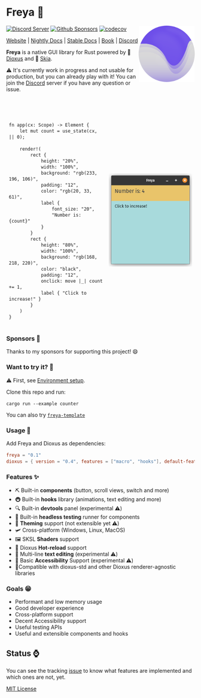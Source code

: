 # Freya 🦀

<a href="https://freyaui.dev/"><img align="right" src="logo.svg" alt="Freya logo" width="150"/></a>

[![Discord Server](https://img.shields.io/discord/1015005816094478347.svg?logo=discord&style=flat-square)](https://discord.gg/sYejxCdewG)
[![Github Sponsors](https://img.shields.io/github/sponsors/marc2332?style=social)](https://github.com/sponsors/marc2332)
[![codecov](https://codecov.io/github/marc2332/freya/branch/main/graph/badge.svg?token=APSGEC84B8)](https://codecov.io/github/marc2332/freya)

[Website](https://freyaui.dev) | [Nightly Docs](https://docs.freyaui.dev/freya) | [Stable Docs](https://docs.rs/freya/latest/freya) | [Book](https://book.freyaui.dev) | [Discord](https://discord.gg/sYejxCdewG)

**Freya** is a native GUI library for Rust powered by 🧬 [Dioxus](https://dioxuslabs.com) and 🎨 [Skia](https://skia.org/). 

⚠️ It's currently work in progress and not usable for production, but you can already play with it! You can join the [Discord](https://discord.gg/sYejxCdewG) server if you have any question or issue. 

<br/>
<br/>

<table>
<tr>
<td style="border:hidden;">

```rust, no_run
fn app(cx: Scope) -> Element {
    let mut count = use_state(cx, || 0);

    render!(
        rect {
            height: "20%",
            width: "100%",
            background: "rgb(233, 196, 106)",
            padding: "12",
            color: "rgb(20, 33, 61)",
            label { 
                font_size: "20", 
                "Number is: {count}"
            }
        }
        rect {
            height: "80%",
            width: "100%",
            background: "rgb(168, 218, 220)",
            color: "black",
            padding: "12",
            onclick: move |_| count += 1,
            label { "Click to increase!" }
        }
    )
}
```
</td>
<td style="border:hidden;">

![Freya](./demo.png)

</td>
</table>

### Sponsors 🤗

Thanks to my sponsors for supporting this project! 😄

<!-- sponsors --><!-- sponsors -->

### Want to try it? 🤔

⚠️ First, see [Environment setup](https://book.freyaui.dev/setup.html).

Clone this repo and run:

```shell
cargo run --example counter
```

You can also try [`freya-template`](https://github.com/marc2332/freya-template)

### Usage 📜
Add Freya and Dioxus as dependencies:

```toml
freya = "0.1"
dioxus = { version = "0.4", features = ["macro", "hooks"], default-features = false }
```

### Features ✨
- ⛏️ Built-in **components** (button, scroll views, switch and more) 
- 🚇 Built-in **hooks** library (animations, text editing and more)
- 🔍 Built-in **devtools** panel (experimental ⚠️)
- 🧰 Built-in **headless testing** runner for components
- 🎨 **Theming** support (not extensible yet ⚠️)
- 🛩️ Cross-platform (Windows, Linux, MacOS)
- 🖼️ SKSL **Shaders** support
- 🔄️ Dioxus **Hot-reload** support
- 📒 Multi-line **text editing** (experimental ⚠️)
- 🦾 Basic **Accessibility** Support (experimental ⚠️)
- 🧩Compatible with dioxus-std and other Dioxus renderer-agnostic libraries

### Goals 😁
- Performant and low memory usage
- Good developer experience
- Cross-platform support
- Decent Accessibility support 
- Useful testing APIs
- Useful and extensible components and hooks

## Status ⌚

You can see the tracking [issue](https://github.com/marc2332/freya/issues/200) to know what features are implemented and which ones are not, yet.

[MIT License](./LICENSE.md)
